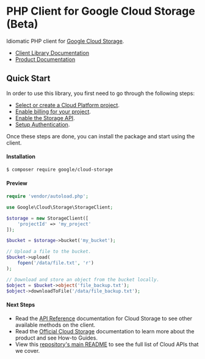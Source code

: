 # PHP Client for Google Cloud Storage (Beta)
Idiomatic PHP client for [Google Cloud Storage](https://cloud.google.com/storage).

- [Client Library Documentation](http://googlecloudplatform.github.io/google-cloud-php/#/docs/latest/storage/storageclient)
- [Product Documentation](https://cloud.google.com/storage/docs)

## Quick Start
In order to use this library, you first need to go through the following steps:

* [Select or create a Cloud Platform project](https://console.cloud.google.com/project).
* [Enable billing for your project](https://support.google.com/cloud/answer/6293499#enable-billing).
* [Enable the Storage API](https://console.cloud.google.com/apis/library).
* [Setup Authentication]().

Once these steps are done, you can install the package and start using the client.

#### Installation

```sh
$ composer require google/cloud-storage
```

#### Preview

```php
require 'vendor/autoload.php';

use Google\Cloud\Storage\StorageClient;

$storage = new StorageClient([
    'projectId' => 'my_project'
]);

$bucket = $storage->bucket('my_bucket');

// Upload a file to the bucket.
$bucket->upload(
    fopen('/data/file.txt', 'r')
);

// Download and store an object from the bucket locally.
$object = $bucket->object('file_backup.txt');
$object->downloadToFile('/data/file_backup.txt');
```

#### Next Steps

* Read the [API Reference]() documentation for Cloud Storage to see other available methods on the client.
* Read the [Official Cloud Storage]() documentation to learn more about the product and see How-to Guides.
* View this [repository's main README]() to see the full list of Cloud APIs that we cover.
